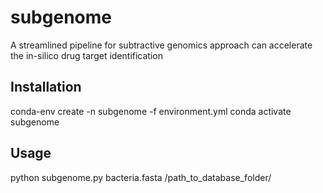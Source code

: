 # subgenome
A streamlined pipeline for subtractive genomics approach can accelerate the in-silico drug target identification


## Installation
conda-env create -n subgenome -f environment.yml
conda activate subgenome

## Usage

python subgenome.py bacteria.fasta /path_to_database_folder/
